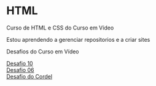 # HTML
 Curso de HTML e CSS do Curso em Vídeo

Estou aprendendo a gerenciar repositorios e a criar sites<br>

Desafios do Curso em Vídeo

<a href="https://pauloprediger.github.io/HTML//desafios/desafio010/index.html" target="_blank" rel="next">Desafio 10</a>
<br>
<a href="https://pauloprediger.github.io/HTML//desafios/desafio006/index.html" target="_blank" rel="next">Desafio 06</a>
<br>
<a href="https://pauloprediger.github.io/HTML//desafios/cordel/index.html" target="_blank" rel="next">Desafio do Cordel</a>